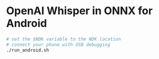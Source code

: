 # OpenAI Whisper in ONNX for Android

```bash
# set the $NDK variable to the NDK location
# connect your phone with USB debugging
./run_android.sh
```
